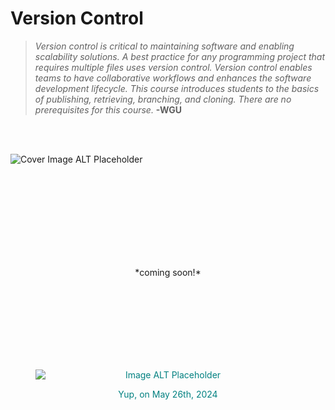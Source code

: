 # Version Control

> *Version control is critical to maintaining software and enabling scalability solutions. A best practice for any programming project that requires multiple files uses version control. Version control enables teams to have collaborative workflows and enhances the software development lifecycle. This course introduces students to the basics of publishing, retrieving, branching, and cloning. There are no prerequisites for this course.*
> __-WGU__
<br>

<br>

![Cover Image ALT Placeholder](https://placehold.co/600x400)
<br>
<br>

<br> 
<br> 
<br> 
<br> 
<br> 
<br> 
<br>


<p align="center">*coming soon!*</p>

<br>
<br> 
<br> 
<br> 
<br> 
<br>
<br>

<figure style="text-align: center; color: teal;">
  <p align="center">
    <img src="https://placehold.co/400x300" alt="Image ALT Placeholder" style="display: block; margin: 0 auto;">
  </p>
  <figcaption>
    <p align="center">Yup, on May 26th, 2024</p>
  </figcaption>
</figure>